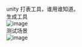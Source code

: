 unity 打表工具，谁用谁知道。  
生成工具  
![image](https://github.com/liushijiegame/ExcelAssetTool/assets/13254710/2b7a244f-8821-45b9-a15c-63af420e0b1b)  
测试场景  
![image](https://github.com/liushijiegame/ExcelAssetTool/assets/13254710/05337fc8-b217-446f-9ed7-7f29abaa4904)

